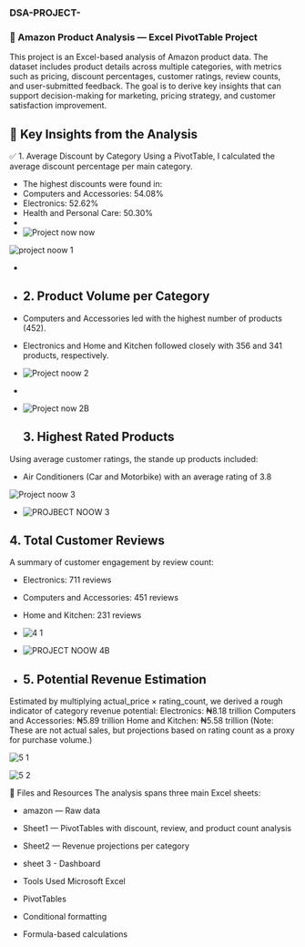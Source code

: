 ### DSA-PROJECT-
### 🛒 Amazon Product Analysis — Excel PivotTable Project

This project is an Excel-based analysis of Amazon product data. The dataset includes product details across multiple categories, with metrics such as pricing, discount percentages, customer ratings, review counts, and user-submitted feedback. The goal is to derive key insights that can support decision-making for marketing, pricing strategy, and customer satisfaction improvement.

## 📌 Key Insights from the Analysis
✅ 1. Average Discount by Category
Using a PivotTable, I calculated the average discount percentage per main category.
- The highest discounts were found in:
- Computers and Accessories: 54.08%
- Electronics: 52.62%
- Health and Personal Care: 50.30%
-
- ![Project now now ](https://github.com/user-attachments/assets/01c92f33-7e32-4528-9e51-3e64d7c23028)

![project noow 1](https://github.com/user-attachments/assets/ab8d10aa-5181-4402-8ed8-ca55c19b8b0c)



- 

- ## 2. Product Volume per Category
- Computers and Accessories led with the highest number of products (452).
- Electronics and Home and Kitchen followed closely with 356 and 341 products, respectively.

- ![Project noow 2](https://github.com/user-attachments/assets/da2e5fac-9df5-4245-b95f-f6949f6d4391)
-
- ![Project now 2B](https://github.com/user-attachments/assets/925a87c1-dd2e-4795-881b-268a77a9347f)



  ## 3. Highest Rated Products

Using average customer ratings, the stande up products included:
- Air Conditioners (Car and Motorbike) with an average rating of 3.8

![Project noow 3](https://github.com/user-attachments/assets/fcbbf333-282a-4af6-9271-5b1ef967a553)

- ![PROJBECT NOOW 3](https://github.com/user-attachments/assets/68e94ba2-37d9-40fe-a798-70263ca76252)


## 4. Total Customer Reviews
A summary of customer engagement by review count:
- Electronics: 711 reviews
- Computers and Accessories: 451 reviews
- Home and Kitchen: 231 reviews

- ![4 1](https://github.com/user-attachments/assets/bf1a45d5-62d8-4e07-8e93-590bb20fbe72)

- ![PROJECT NOOW 4B](https://github.com/user-attachments/assets/beef79fe-6c6b-4f8f-8ef8-bf4d443c8430)

  


- ## 5. Potential Revenue Estimation
Estimated by multiplying actual_price × rating_count, we derived a rough indicator of category revenue potential:
Electronics: ₦8.18 trillion
Computers and Accessories: ₦5.89 trillion
Home and Kitchen: ₦5.58 trillion
(Note: These are not actual sales, but projections based on rating count as a proxy for purchase volume.)

![5 1](https://github.com/user-attachments/assets/b7e651b8-9601-4669-b7d1-a45cbfdb1015)

![5 2](https://github.com/user-attachments/assets/74ba2896-e6e9-4b5f-a25b-631369a54f20)


  
📁 Files and Resources
The analysis spans three main Excel sheets:
- amazon — Raw data
- Sheet1 — PivotTables with discount, review, and product count analysis
- Sheet2 — Revenue projections per category
- sheet 3 - Dashboard

- Tools Used
Microsoft Excel
- PivotTables
- Conditional formatting
- Formula-based calculations

